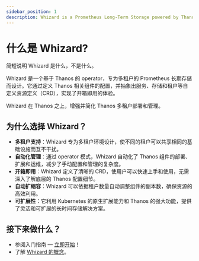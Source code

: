 ```yaml
---
sidebar_position: 1
description: Whizard is a Prometheus Long-Term Storage powered by Thanos
---
```


# 什么是 Whizard?

简短说明 Whizard 是什么，不是什么。

Whizard 是一个基于 Thanos 的 operator，专为多租户的 Prometheus 长期存储而设计。它通过定义 Thanos 相关组件的配置，并抽象出服务、存储和租户等自定义资源定义（CRD），实现了开箱即用的体验。

Whizard 在 Thanos 之上，增强并简化 Thanos 多租户部署和管理。

## 为什么选择 Whizard？

- **多租户支持**：Whizard 专为多租户环境设计，使不同的租户可以共享相同的基础设施而互不干扰。
- **自动化管理**：通过 operator 模式，Whizard 自动化了 Thanos 组件的部署、扩展和运维，减少了手动配置和管理的复杂度。
- **开箱即用**：Whizard 定义了清晰的 CRD，使用户可以快速上手和使用，无需深入了解底层的 Thanos 配置细节。
- **自动扩缩容**：Whizard 可以依据租户数量自动调整组件的副本数，确保资源的高效利用。
- **可扩展性**：它利用 Kubernetes 的原生扩展能力和 Thanos 的强大功能，提供了灵活和可扩展的长时间存储解决方案。

## 接下来做什么？

- 参阅入门指南 — [立即开始](https://whizardtelemetry.github.io/docs/whizard-docs/getting-started/)！
- 了解 [Whizard 的概念](https://whizardtelemetry.github.io/docs/whizard-docs/concepts/)。
